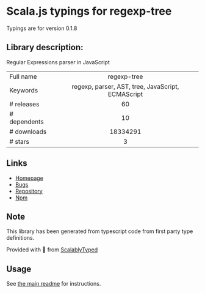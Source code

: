 
# Scala.js typings for regexp-tree

Typings are for version 0.1.8

## Library description:
Regular Expressions parser in JavaScript

|                    |                 |
| ------------------ | :-------------: |
| Full name          | regexp-tree |
| Keywords           | regexp, parser, AST, tree, JavaScript, ECMAScript |
| # releases         | 60 |
| # dependents       | 10 |
| # downloads        | 18334291 |
| # stars            | 3 |

## Links
- [Homepage](https://github.com/DmitrySoshnikov/regexp-tree)
- [Bugs](https://github.com/DmitrySoshnikov/regexp-tree/issues)
- [Repository](https://github.com/DmitrySoshnikov/regexp-tree)
- [Npm](https://www.npmjs.com/package/regexp-tree)
    


## Note
This library has been generated from typescript code from first party type definitions.

Provided with :purple_heart: from [ScalablyTyped](https://github.com/oyvindberg/ScalablyTyped)

## Usage
See [the main readme](../../readme.md) for instructions.



